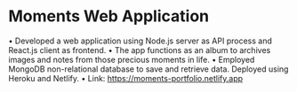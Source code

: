 # Moments Web Application

• Developed a web application using Node.js server as API process and React.js client as frontend.
• The app functions as an album to archives images and notes from those precious moments in life.
• Employed MongoDB non-relational database to save and retrieve data. Deployed using Heroku and Netlify.
• Link: https://moments-portfolio.netlify.app
